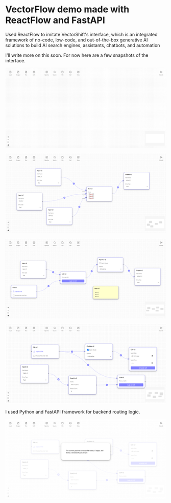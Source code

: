 # VectorFlow demo made with ReactFlow and FastAPI

Used ReactFlow to imitate VectorShift's interface, which is an integrated framework of no-code, low-code, and out-of-the-box generative AI solutions to build AI search engines, assistants, chatbots, and automation

I'll write more on this soon. For now here are a few snapshots of the interface.

![](https://raw.githubusercontent.com/subham99saha/reactflow-vectorshift-demo/refs/heads/main/snaps/localhost_3000_.png)

![](https://raw.githubusercontent.com/subham99saha/reactflow-vectorshift-demo/refs/heads/main/snaps/localhost_3000_%20(1).png)

![](https://raw.githubusercontent.com/subham99saha/reactflow-vectorshift-demo/refs/heads/main/snaps/localhost_3000_%20(2).png)

![](https://raw.githubusercontent.com/subham99saha/reactflow-vectorshift-demo/refs/heads/main/snaps/localhost_3000_%20(3).png)

I used Python and FastAPI framework for backend routing logic.

![](https://raw.githubusercontent.com/subham99saha/reactflow-vectorshift-demo/refs/heads/main/snaps/localhost_3000_%20(4).png)
